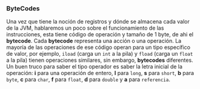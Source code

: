 ### ByteCodes



Una vez que tiene la noción de registros y dónde se almacena cada valor de la JVM, hablaremos un poco sobre el funcionamiento de las instrucciones, esta tiene código de operación y tamaño de 1 byte, de ahi el **bytecode**. Cada **bytecode** representa una acción o una operación. La mayoría de las operaciones de ese código operan para un tipo específico de valor, por ejemplo, `iload` (carga un `int` a la pila) y `fload` (carga un `float` a la pila) tienen operaciones similares, sin embargo, **bytecodes** diferentes. Un buen truco para saber el tipo operador es saber la letra inicial de la operación: **i** para una operación de entero, **l** para `long`, **s** para `short`, **b** para `byte`, **c** para `char`, **f** para `float`, **d** para `double` y **a** para `referencia`. 
